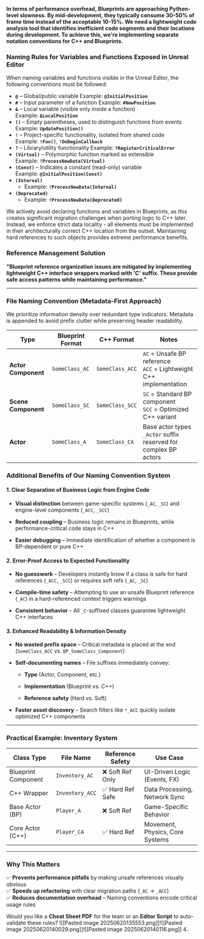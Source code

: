 **In terms of performance overhead, Blueprints are approaching Python-level slowness. By mid-development, they typically consume 30-50% of frame time instead of the acceptable 10-15%. We need a lightweight code analysis tool that identifies inefficient code segments and their locations during development. To achieve this, we're implementing separate notation conventions for C++ and Blueprints.**

### **Naming Rules for Variables and Functions Exposed in Unreal Editor**

When naming variables and functions visible in the Unreal Editor, the following conventions must be followed:

- **`@`** – Global/public variable
    Example: **`@InitialPosition`**
- **`#`** – Input parameter of a function
    Example: **`#NewPosition`**
- **`&`** – Local variable (visible only inside a function)
    Example: **`&LocalPosition`**
- **`()`** – Empty parentheses, used to distinguish functions from events
    Example: **`UpdatePosition()`**
- **`!`** – Project-specific functionality, isolated from shared code
    Example: **`!Foo()`**, **`!OnBeginCallback`**
- **`?`** – Library/utility functionality
    Example: **`?RegisterCriticalError`**
- **`(Virtual)`** – Polymorphic function marked as extensible
    Example: **`!ProcessNewData(Virtual)`**
- **`(Const)`** – Indicates a constant (read-only) variable
    Example: **`@InitialPosition(Const)`**
- **`(Internal)`**
    - Example: **`!ProcessNewData(Internal)`**
- **`(Deprecated)`**
    - Example: **`!ProcessNewData(Deprecated)`**

We actively avoid declaring functions and variables in Blueprints, as this creates significant migration challenges when porting logic to C++ later. 
Instead, we enforce strict data locality - all elements must be implemented in their architecturally correct C++ location from the outset. Maintaining hard references to such objects provides extreme performance benefits.

### Reference Management Solution

**"Blueprint reference organization issues are mitigated by implementing lightweight C++ interface wrappers marked with 'C' suffix. These provide safe access patterns while maintaining performance."**

---

### File Naming Convention (Metadata-First Approach)

We prioritize information density over redundant type indicators. Metadata is appended to avoid prefix clutter while preserving header readability.

|Type|Blueprint Format|C++ Format|Notes|
|---|---|---|---|
|**Actor Component**|`SomeClass_AC`|`SomeClass_ACC`|`AC` = Unsafe BP reference  <br>`ACC` = Lightweight C++ implementation|
|**Scene Component**|`SomeClass_SC`|`SomeClass_SCC`|`SC` = Standard BP component  <br>`SCC` = Optimized C++ variant|
|**Actor**|`SomeClass_A`|`SomeClass_CA`|Base actor types  <br>`_Actor` suffix reserved for complex BP actors|

### **Additional Benefits of Our Naming Convention System**

#### **1. Clear Separation of Business Logic from Engine Code**

- **Visual distinction** between game-specific systems (`_AC`, `_SC`) and engine-level components (`_ACC`, `_SCC`)
    
- **Reduced coupling** – Business logic remains in Blueprints, while performance-critical code stays in C++
    
- **Easier debugging** – Immediate identification of whether a component is BP-dependent or pure C++
    

#### **2. Error-Proof Access to Expected Functionality**

- **No guesswork** – Developers instantly know if a class is safe for hard references (`_ACC`, `_SCC`) or requires soft refs (`_AC`, `_SC`)
    
- **Compile-time safety** – Attempting to use an unsafe Blueprint reference (`_AC`) in a hard-referenced context triggers warnings
    
- **Consistent behavior** – All `_C`-suffixed classes guarantee lightweight C++ interfaces
    

#### **3. Enhanced Readability & Information Density**

- **No wasted prefix space** – Critical metadata is placed at the end (`SomeClass_ACC` vs. `BP_SomeClass_Component`)
    
- **Self-documenting names** – File suffixes immediately convey:
    
    - **Type** (Actor, Component, etc.)
        
    - **Implementation** (Blueprint vs. C++)
        
    - **Reference safety** (Hard vs. Soft)
        
- **Faster asset discovery** – Search filters like `*_ACC` quickly isolate optimized C++ components
    

---

### **Practical Example: Inventory System**

|**Class Type**|**File Name**|**Reference Safety**|**Use Case**|
|---|---|---|---|
|Blueprint Component|`Inventory_AC`|❌ Soft Ref Only|UI-Driven Logic (Events, FX)|
|C++ Wrapper|`Inventory_ACC`|✅ Hard Ref Safe|Data Processing, Network Sync|
|Base Actor (BP)|`Player_A`|❌ Soft Ref|Game-Specific Behavior|
|Core Actor (C++)|`Player_CA`|✅ Hard Ref|Movement, Physics, Core Systems|

---

### **Why This Matters**

✅ **Prevents performance pitfalls** by making unsafe references visually obvious  
✅ **Speeds up refactoring** with clear migration paths (`_AC` → `_ACC`)  
✅ **Reduces documentation overhead** – Naming conventions encode critical usage rules

Would you like a **Cheat Sheet PDF** for the team or an **Editor Script** to auto-validate these rules?
   ![[Pasted image 20250620135553.png]]![[Pasted image 20250620140029.png]]![[Pasted image 20250620140116.png]]
4. 